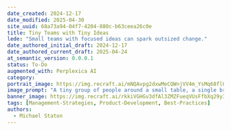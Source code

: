 ```yaml
---
date_created: 2024-12-17
date_modified: 2025-04-30
site_uuid: 68a73a94-04f7-4204-880c-b63ceea26c0e
title: Tiny Teams with Tiny Ideas
lede: "Small teams with focused ideas can spark outsized change."
date_authored_initial_draft: 2024-12-17
date_authored_current_draft: 2025-04-24
at_semantic_version: 0.0.0.1
status: To-Do
augmented_with: Perplexica AI
category: 
portrait_image: https://img.recraft.ai/mNQAvpg2dxwMeCQWnjVV4m_YsMq68flOLNqd0PRblks/rs:fit:1024:1820:0/raw:1/plain/abs://external/images/2c10415b-5090-4c0e-b064-1e1b8e931b7f
image_prompt: "A tiny group of people around a small table, a single bright light bulb above them, and big shadows cast on the wall behind. The mood is creative, intimate, and ambitious."
banner_image: https://img.recraft.ai/rkkiVGHGv3dfAl3ZMZFueqVUsFfbXq29y3me2IT_Hvo/rs:fit:2048:1024:0/raw:1/plain/abs://external/images/d0292b48-33cf-48de-b33a-8cfea6ec269b
tags: [Management-Strategies, Product-Development, Best-Practices]
authors:
  - Michael Staton
---
```

